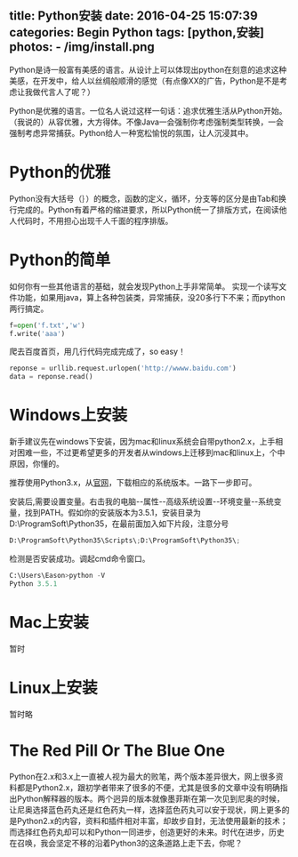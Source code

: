 title: Python安装
date: 2016-04-25 15:07:39
categories: Begin Python
tags: [python,安装]
photos:
	- /img/install.png
---
Python是诗一般富有美感的语言。从设计上可以体现出python在刻意的追求这种美感，在开发中，给人以丝绸般顺滑的感觉（有点像XX的广告，Python是不是考虑让我做代言人了呢？）

Python是优雅的语言。一位名人说过这样一句话：追求优雅生活从Python开始。（我说的）从容优雅，大方得体。不像Java一会强制你考虑强制类型转换，一会强制考虑异常捕获。Python给人一种宽松愉悦的氛围，让人沉浸其中。
<!--more-->

# Python的优雅

Python没有大括号（｝）的概念，函数的定义，循环，分支等的区分是由Tab和换行完成的。Python有着严格的缩进要求，所以Python统一了排版方式，在阅读他人代码时，不用担心出现千人千面的程序排版。

# Python的简单

如何你有一些其他语言的基础，就会发现Python上手非常简单。
实现一个读写文件功能，如果用java，算上各种包装类，异常捕获，没20多行下不来；而python两行搞定。
```python
f=open('f.txt','w') 
f.write('aaa')
```
爬去百度首页，用几行代码完成完成了，so easy！
```python
reponse = urllib.request.urlopen('http://wwww.baidu.com')
data = reponse.read()
```

# Windows上安装

新手建议先在windows下安装，因为mac和linux系统会自带python2.x，上手相对困难一些，不过更希望更多的开发者从windows上迁移到mac和linux上，个中原因，你懂的。

推荐使用Python3.x，从[官网](https://www.python.org/downloads/windows/)，下载相应的系统版本。一路下一步即可。

安装后,需要设置变量。右击我的电脑--属性--高级系统设置--环境变量--系统变量，找到PATH。假如你的安装版本为3.5.1，安装目录为D:\ProgramSoft\Python35，在最前面加入如下片段，注意分号
```python
D:\ProgramSoft\Python35\Scripts\;D:\ProgramSoft\Python35\;
```
检测是否安装成功。调起cmd命令窗口。
```python
C:\Users\Eason>python -V
Python 3.5.1
```

# Mac上安装

暂时

# Linux上安装

暂时略

# The Red Pill Or The Blue One

Python在2.x和3.x上一直被人视为最大的败笔，两个版本差异很大，网上很多资料都是Python2.x，跟初学者带来了很多的不便，尤其是很多的文章中没有明确指出Python解释器的版本。两个迥异的版本就像墨菲斯在第一次见到尼奥的时候，让尼奥选择蓝色药丸还是红色药丸一样，选择蓝色药丸可以安于现状，网上更多的是Python2.x的内容，资料和插件相对丰富，却故步自封，无法使用最新的技术；而选择红色药丸却可以和Python一同进步，创造更好的未来。时代在进步，历史在召唤，我会坚定不移的沿着Python3的这条道路上走下去，你呢？
